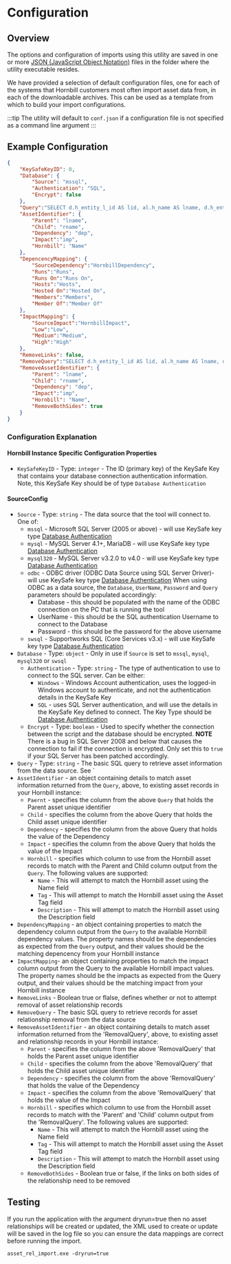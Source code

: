 # Configuration

## Overview

The options and configuration of imports using this utility are saved in one or more [JSON (JavaScript Object Notation)](https://www.json.org/json-en.html) files in the folder where the utility executable resides.

We have provided a selection of default configuration files, one for each of the systems that Hornbill customers most often import asset data from, in each of the downloadable archives. This can be used as a template from which to build your import configurations.

:::tip
The utility will default to `conf.json` if a configuration file is not specified as a command line argument
:::

## Example Configuration

```json
{
    "KeySafeKeyID": 0,
    "Database": {
        "Source": "mssql",
        "Authentication": "SQL",
        "Encrypt": false
    },
    "Query":"SELECT d.h_entity_l_id AS lid, al.h_name AS lname, d.h_entity_r_id AS rid, ar.h_name AS rname, d.h_dependency AS dep, i.h_impact AS imp FROM h_cmdb_config_items_dependency d LEFT JOIN h_cmdb_assets al ON d.h_entity_l_id = al.h_pk_asset_id LEFT JOIN h_cmdb_assets ar ON d.h_entity_r_id = ar.h_pk_asset_id LEFT JOIN h_cmdb_config_items_impact i ON d.h_entity_l_id = i.h_entity_l_id AND d.h_entity_r_id = i.h_entity_r_id",
    "AssetIdentifier": {
        "Parent": "lname",
        "Child": "rname",
        "Dependency": "dep",
        "Impact":"imp",
        "Hornbill": "Name"
    },
    "DepencencyMapping": {
        "SourceDependency":"HornbillDependency",
        "Runs":"Runs",
        "Runs On":"Runs On",
        "Hosts":"Hosts",
        "Hosted On":"Hosted On",
        "Members":"Members",
        "Member Of":"Member Of"
    },
    "ImpactMapping": {
        "SourceImpact":"HornbillImpact",
        "Low":"Low",
        "Medium":"Medium",
        "High":"High"
    },
    "RemoveLinks": false,
    "RemoveQuery":"SELECT d.h_entity_l_id AS lid, al.h_name AS lname, d.h_entity_r_id AS rid, ar.h_name AS rname, d.h_dependency AS dep, i.h_impact AS imp FROM h_cmdb_config_items_dependency d LEFT JOIN h_cmdb_assets al ON d.h_entity_l_id = al.h_pk_asset_id LEFT JOIN h_cmdb_assets ar ON d.h_entity_r_id = ar.h_pk_asset_id LEFT JOIN h_cmdb_config_items_impact i ON d.h_entity_l_id = i.h_entity_l_id AND d.h_entity_r_id = i.h_entity_r_id",
    "RemoveAssetIdentifier": {
        "Parent": "lname",
        "Child": "rname",
        "Dependency": "dep",
        "Impact":"imp",
        "Hornbill": "Name",
        "RemoveBothSides": true
    }
}
```
### Configuration Explanation

#### Hornbill Instance Specific Configuration Properties

- `KeySafeKeyID` - Type: `integer` - The ID (primary key) of the KeySafe Key that contains your database connection authentication information. Note, this KeySafe Key should be of type `Database Authentication`

#### SourceConfig

- `Source` - Type: `string` - The data source that the tool will connect to. One of:
  - `mssql` - Microsoft SQL Server (2005 or above) - will use KeySafe key type [Database Authentication](/data-imports-guide/assets/authentication#key-type-database-authentication)
  - `mysql` - MySQL Server 4.1+, MariaDB - will use KeySafe key type [Database Authentication](/data-imports-guide/assets/authentication#key-type-database-authentication)
  - `mysql320` - MySQL Server v3.2.0 to v4.0 - will use KeySafe key type [Database Authentication](/data-imports-guide/assets/authentication#key-type-database-authentication)
  - `odbc` - ODBC driver (ODBC Data Source using SQL Server Driver)- will use KeySafe key type [Database Authentication](/data-imports-guide/assets/authentication#key-type-database-authentication) When using ODBC as a data source, the `Database`, `UserName`, `Password` and `Query` parameters should be populated accordingly:
    - Database - this should be populated with the name of the ODBC connection on the PC that is running the tool
    - UserName - this should be the SQL authentication Username to connect to the Database
    - Password - this should be the password for the above username
  - `swsql` - Supportworks SQL (Core Services v3.x) - will use KeySafe key type [Database Authentication](/data-imports-guide/assets/authentication#key-type-database-authentication)
- `Database` - Type: `object` - Only in use if `Source` is set to `mssql`, `mysql`, `mysql320` or `swsql`
    - `Authentication` - Type: `string` -  The type of authentication to use to connect to the SQL server. Can be either:
      - `Windows` - Windows Account authentication, uses the logged-in Windows account to authenticate, and not the authentication details in the KeySafe Key
      - `SQL` - uses SQL Server authentication, and will use the details in the KeySafe Key defined to connect. The Key Type should be [Database Authentication](/data-imports-guide/assets/authentication#key-type-database-authentication)
    - `Encrypt` - Type: `boolean` - Used to specify whether the connection between the script and the database should be encrypted. **NOTE** There is a bug in SQL Server 2008 and below that causes the connection to fail if the connection is encrypted. Only set this to `true` if your SQL Server has been patched accordingly.
- `Query` - Type: `string` - The basic SQL query to retrieve asset information from the data source. See `
- `AssetIdentifier` - an object containing details to match asset information returned from the `Query`, above, to existing asset records in your Hornbill instance:
    - `Paernt` - specifies the column from the above `Query` that holds the Parent asset unique identifier
    - `Child` - specifies the column from the above Query that holds the Child asset unique identifier
    - `Dependency` - specifies the column from the above Query that holds the value of the Dependency
    - `Impact` - specifies the column from the above Query that holds the value of the Impact
    - `Hornbill` - specifies which column to use from the Hornbill asset records to match with the Parent and Child column output from the `Query`. The following values are supported:
        - `Name` - This will attempt to match the Hornbill asset using the Name field
        - `Tag` - This will attempt to match the Hornbill asset using the Asset Tag field
        - `Description` - This will attempt to match the Hornbill asset using the Description field
- `DependencyMapping` - an object containing properties to match the dependency column output from the `Query` to the available Hornbill dependency values. The property names should be the dependencies as expected from the `Query` output, and their values should be the matching depencency from your Hornbill instance
- `ImpactMapping`- an object containing properties to match the impact column output from the Query to the available Hornbill impact values. The property names should be the impacts as expected from the Query output, and their values should be the matching impact from your Hornbill instance
- `RemoveLinks` - Boolean true or flalse, defines whether or not to attempt removal of asset relationship records
- `RemoveQuery` - The basic SQL query to retrieve records for asset relationship removal from the data source
- `RemoveAssetIdentifier` - an object containing details to match asset information returned from the 'RemovalQuery', above, to existing asset and relationship records in your Hornbill instance:
    - `Parent` - specifies the column from the above 'RemovalQuery' that holds the Parent asset unique identifier
    - `Child` - specifies the column from the above 'RemovalQuery' that holds the Child asset unique identifier
    - `Dependency` - specifies the column from the above 'RemovalQuery' that holds the value of the Dependency
    - `Impact` - specifies the column from the above 'RemovalQuery' that holds the value of the Impact
    - `Hornbill` - specifies which column to use from the Hornbill asset records to match with the 'Parent' and 'Child' column output from the 'RemovalQuery'. The following values are supported:
        - `Name` - This will attempt to match the Hornbill asset using the Name field
        - `Tag` - This will attempt to match the Hornbill asset using the Asset Tag field
        - `Description` - This will attempt to match the Hornbill asset using the Description field
    - `RemoveBothSides` - Boolean true or false, if the links on both sides of the relationship need to be removed

## Testing

If you run the application with the argument dryrun=true then no asset relationships will be created or updated, the XML used to create or update will be saved in the log file so you can ensure the data mappings are correct before running the import.

``asset_rel_import.exe -dryrun=true``